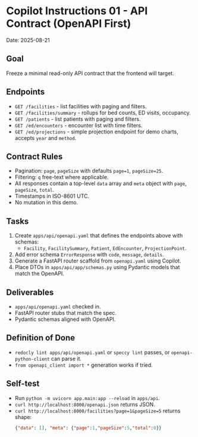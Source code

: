 # Copilot Instructions 01 - API Contract (OpenAPI First)
Date: 2025-08-21

## Goal
Freeze a minimal read-only API contract that the frontend will target.

## Endpoints
- `GET /facilities` - list facilities with paging and filters.
- `GET /facilities/summary` - rollups for bed counts, ED visits, occupancy.
- `GET /patients` - list patients with paging and filters.
- `GET /ed/encounters` - encounter list with time filters.
- `GET /ed/projections` - simple projection endpoint for demo charts, accepts `year` and `method`.

## Contract Rules
- Pagination: `page`, `pageSize` with defaults `page=1`, `pageSize=25`.
- Filtering: `q` free-text where applicable.
- All responses contain a top-level `data` array and `meta` object with `page`, `pageSize`, `total`.
- Timestamps in ISO-8601 UTC.
- No mutation in this demo.

## Tasks
1. Create `apps/api/openapi.yaml` that defines the endpoints above with schemas:
   - `Facility`, `FacilitySummary`, `Patient`, `EdEncounter`, `ProjectionPoint`.
2. Add error schema `ErrorResponse` with `code`, `message`, `details`.
3. Generate a FastAPI router scaffold from `openapi.yaml` using Copilot.
4. Place DTOs in `apps/api/app/schemas.py` using Pydantic models that match the OpenAPI.

## Deliverables
- `apps/api/openapi.yaml` checked in.
- FastAPI router stubs that match the spec.
- Pydantic schemas aligned with OpenAPI.

## Definition of Done
- `redocly lint apps/api/openapi.yaml` or `speccy lint` passes, or `openapi-python-client` can parse it.
- `from openapi_client import *` generation works if tried.

## Self-test
- Run `python -m uvicorn app.main:app --reload` in `apps/api`.
- `curl http://localhost:8000/openapi.json` returns JSON.
- `curl http://localhost:8000/facilities?page=1&pageSize=5` returns shape:
  ```json
  {"data": [], "meta": {"page":1,"pageSize":5,"total":0}}
  ```
